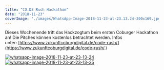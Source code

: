 ```yaml
---
title: "CO:DE Rush Hackathon"
date: "2018-11-23"
coverImage: './images/WhatsApp-Image-2018-11-23-at-23.13.24-300x169.jpeg'
---
```


Dieses Wochenende tritt das Hackzogtum beim ersten Coburger Hackathon an! Die Pitches können kostenlos betrachtet werden. Infos unter: [https://www.zukunftcoburgdigital.de/code-rush/](https://www.zukunftcoburgdigital.de/code-rush/.)

[![whatsapp-image-2018-11-23-at-23-13-24](../images/WhatsApp-Image-2018-11-23-at-23.13.24-300x169.jpeg)](https://hackzogtum-coburg.de/wp-content/uploads/2018/11/WhatsApp-Image-2018-11-23-at-23.13.24.jpeg)[![whatsapp-image-2018-11-23-at-23-13-35](../images/WhatsApp-Image-2018-11-23-at-23.13.35-300x169.jpeg)](https://hackzogtum-coburg.de/wp-content/uploads/2018/11/WhatsApp-Image-2018-11-23-at-23.13.35.jpeg)
